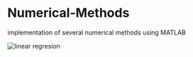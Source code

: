 # Numerical-Methods
implementation of several numerical methods using MATLAB

![linear regresion](./imgs/linear3.PMG)
